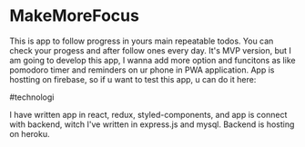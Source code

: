 # MakeMoreFocus

This is app to follow progress in yours main repeatable todos. You can check your progess and after follow ones every day. It's MVP version, but I am going to develop this app, I wanna add more option and funcitons as like pomodoro timer and reminders on ur phone in PWA application.
App is hostting on firebase, so if u want to test this app, u can do it here:

#technologi

I have written app in react, redux, styled-components, and app is connect with backend, witch I've written in express.js and mysql. Backend is hosting on heroku.

